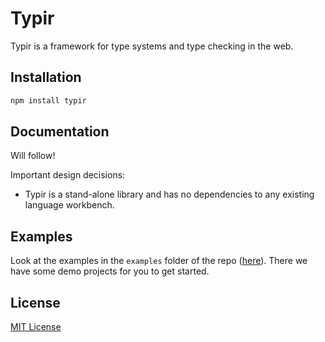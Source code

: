 # Typir

Typir is a framework for type systems and type checking in the web.

## Installation

```bash
npm install typir
```

## Documentation

Will follow!

Important design decisions:

- Typir is a stand-alone library and has no dependencies to any existing language workbench.


## Examples

Look at the examples in the `examples` folder of the repo ([here](../../examples)). There we have some demo projects for you to get started.

## License

[MIT License](/LICENSE)
